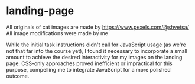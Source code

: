 # landing-page

All originals of cat images are made by https://www.pexels.com/@shvetsa/
All image modifications were made by me

While the initial task instructions didn't call for JavaScript usage (as we're not that far into the course yet), I found it necessary to incorporate a small amount to achieve the desired interactivity for my images on the landing page. CSS-only approaches proved inefficient or impractical for this purpose, compelling me to integrate JavaScript for a more polished outcome.